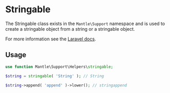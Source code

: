 # Stringable

The Stringable class exists in the `Mantle\Support` namespace and is used to create a stringable object from a string or a stringable object.

For more information see the [Laravel docs](https://laravel.com/docs/master/strings#method-str).

## Usage

```php
use function Mantle\Support\Helpers\stringable;

$string = stringable( 'String' ); // String

$string->append( 'append' )->lower(); // stringappend
```
